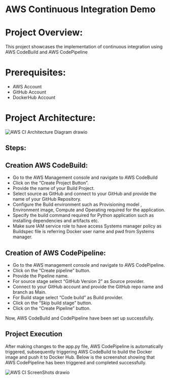 # AWS Continuous Integration Demo

# Project Overview:
This project showcases the implementation of continuous integration using AWS CodeBuild and AWS CodePipeline

# Prerequisites:
- AWS Account
- GitHub Account
- DockerHub Account

# Project Architecture:

![AWS CI Architecture Diagram drawio](https://github.com/veerababu558/AWS-Projects-001/assets/44125493/ac92d231-662f-4c39-8557-ddca53dff039)

## Steps:

## Creation AWS CodeBuild:
- Go to the AWS Management console and navigate to AWS CodeBuild
- Click on the “Create Project Button”.
- Provide the name of your Build Project.
- Select source as GitHub and connect to your GitHub and provide the name of your GitHub Repository.
- Configure the Build environment such as Provisioning model , Environment  image, Compute and Operating required for the application.
- Specify the build command required for Python application such as installing dependencies and artifacts etc.
- Make sure IAM service role to have access Systems manager policy as Buildspec file is referring Docker user name and pwd from Systems manager.


## Creation of AWS CodePipeline:
- Go to the AWS management console and navigate to AWS CodePipeline.
- Click on the “Create pipeline” button.
- Provide the Pipeline name.
- For source stage select “GitHub Version 2” as Source provider.
- Connect to your GitHub account and provide the GitHub repo name and branch as Main.
- For Build stage select “Code build”  as Build provider.
- Click on the “Skip build stage” button.
- Click on the “Create Pipeline” button.


Now, AWS CodeBuild and CodePipeline have been set up successfully.

## Project Execution

After making changes to the app.py file, AWS CodePipeline is automatically triggered, subsequently triggering AWS CodeBuild to build the Docker image and push it to Docker Hub.
Below is the screenshot showing that AWS CodePipeline has been triggered and completed successfully.

![AWS CI ScreenShots drawio](https://github.com/veerababu558/AWS-Projects-001/assets/44125493/f4bc08a8-ae25-4433-9222-f95091400957)








